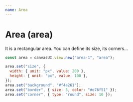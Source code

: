 ```yaml
---
name: Area
---
```


# Area (area)

It is a rectangular area. You can define its size, its corners...

```javascript
const area = canvasUI.view.new("area-1", "area");

area.set("size", {
  width: { unit: "px", value: 200 },
  height: { unit: "px", value: 100 },
});
area.set("background", "#f4a261");
area.set("border", { size: 5, color: "#e76f51" });
area.set("corner", { type: "round", size: 10 });
```

